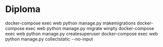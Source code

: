# Diploma
docker-compose exec web python manage.py makemigrations
docker-compose exec web python manage.py migrate
winpty docker-compose exec web python manage.py createsuperuser
docker-compose exec web python manage.py collectstatic --no-input